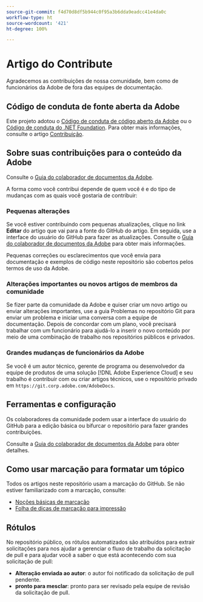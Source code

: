```yaml
---
source-git-commit: f4d70d8df5b944c0f95a3b6dda9eadcc41e4da0c
workflow-type: ht
source-wordcount: '421'
ht-degree: 100%

---
```

# Artigo do Contribute

Agradecemos as contribuições de nossa comunidade, bem como de funcionários da Adobe de fora das equipes de documentação.

## Código de conduta de fonte aberta da Adobe

Este projeto adotou o [Código de conduta de código aberto da Adobe](code-of-conduct.md) ou o [Código de conduta do .NET Foundation](https://dotnetfoundation.org/code-of-conduct). Para obter mais informações, consulte o artigo [Contribuição](contributing.md).

## Sobre suas contribuições para o conteúdo da Adobe

Consulte o [Guia do colaborador de documentos da Adobe](https://experienceleague.adobe.com/docs/contributor/contributor-guide/introduction.html?lang=pt-BR).

A forma como você contribui depende de quem você é e do tipo de mudanças com as quais você gostaria de contribuir:

### Pequenas alterações

Se você estiver contribuindo com pequenas atualizações, clique no link **Editar** do artigo que vai para a fonte do GitHub do artigo. Em seguida, use a interface do usuário do GitHub para fazer as atualizações. Consulte o [Guia do colaborador de documentos da Adobe](https://experienceleague.adobe.com/docs/contributor/contributor-guide/introduction.html?lang=pt-BR) para obter mais informações.

Pequenas correções ou esclarecimentos que você envia para documentação e exemplos de código neste repositório são cobertos pelos termos de uso da Adobe.

### Alterações importantes ou novos artigos de membros da comunidade

Se fizer parte da comunidade da Adobe e quiser criar um novo artigo ou enviar alterações importantes, use a guia Problemas no repositório Git para enviar um problema e iniciar uma conversa com a equipe de documentação. Depois de concordar com um plano, você precisará trabalhar com um funcionário para ajudá-lo a inserir o novo conteúdo por meio de uma combinação de trabalho nos repositórios públicos e privados.

<!--
If you submit a pull request with significant changes to documentation and code examples, you'll see a message in the pull request asking you to submit an online contribution license agreement (CLA). We need you to complete the online form before we can review your pull request.
-->

### Grandes mudanças de funcionários da Adobe

Se você é um autor técnico, gerente de programa ou desenvolvedor da equipe de produtos de uma solução [!DNL Adobe Experience Cloud] e seu trabalho é contribuir com ou criar artigos técnicos, use o repositório privado em `https://git.corp.adobe.com/AdobeDocs`.

<!--Employees from other parts of the Adobe world should use the public repo for minor updates.-->

## Ferramentas e configuração

Os colaboradores da comunidade podem usar a interface do usuário do GitHub para a edição básica ou bifurcar o repositório para fazer grandes contribuições.

Consulte a [Guia do colaborador de documentos da Adobe](https://experienceleague.adobe.com/docs/contributor/contributor-guide/introduction.html?lang=pt-BR) para obter detalhes.

## Como usar marcação para formatar um tópico

Todos os artigos neste repositório usam a marcação do GitHub. Se não estiver familiarizado com a marcação, consulte:

* [Noções básicas de marcação](https://docs.github.com/pt/get-started/writing-on-github/getting-started-with-writing-and-formatting-on-github)
* [Folha de dicas de marcação para impressão](https://guides.github.com/pdfs/markdown-cheatsheet-online.pdf)

## Rótulos

No repositório público, os rótulos automatizados são atribuídos para extrair solicitações para nos ajudar a gerenciar o fluxo de trabalho da solicitação de pull e para ajudar você a saber o que está acontecendo com sua solicitação de pull:

* **Alteração enviada ao autor**: o autor foi notificado da solicitação de pull pendente.
* **pronto para mesclar**: pronto para ser revisado pela equipe de revisão da solicitação de pull.

